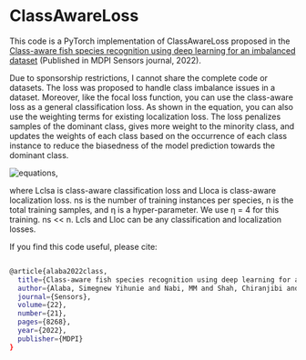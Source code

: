 # ClassAwareLoss
This code is a PyTorch implementation of ClassAwareLoss proposed in the [Class-aware fish species recognition using deep learning for an imbalanced dataset]( https://www.mdpi.com/1424-8220/22/21/8268) (Published in MDPI Sensors journal, 2022).

Due to sponsorship restrictions, I cannot share the complete code or datasets. The loss was proposed to handle class imbalance issues in a dataset. Moreover, like the focal loss function, you can use the class-aware loss as a general classification loss. As shown in the equation, you can also use the weighting terms for existing localization loss. The loss penalizes samples of the dominant class, gives more weight to the minority class, and updates the weights of each class based on the occurrence of each class instance to reduce the biasedness of the model prediction towards the dominant class. 

![equations](https://github.com/Simeon340703/ClassAwareLoss/assets/50320484/279d8170-4bcb-4087-9d66-0dc118b2ca13),


where Lclsa is class-aware classification loss and Lloca is class-aware localization loss. ns
is the number of training instances per species, n is the total training samples, and η is a
hyper-parameter. We use η = 4 for this training. ns << n. Lcls and Lloc can be any classification and localization losses. 

If you find this code useful, please cite:

```bash

@article{alaba2022class,
  title={Class-aware fish species recognition using deep learning for an imbalanced dataset},
  author={Alaba, Simegnew Yihunie and Nabi, MM and Shah, Chiranjibi and Prior, Jack and Campbell, Matthew D and Wallace, Farron and Ball, John E and Moorhead, Robert},
  journal={Sensors},
  volume={22},
  number={21},
  pages={8268},
  year={2022},
  publisher={MDPI}
}
```

     
